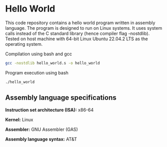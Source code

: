 # Hello World
This code repository contains a hello world program written in assembly language. The program is designed to run on Linux systems. It uses system calls instead of the C standard library (hence compiler flag -nostdlib). Tested on host machine with 64-bit Linux Ubuntu 22.04.2 LTS as the operating system.

Compilation using bash and gcc
```bash
gcc -nostdlib hello_world.s -o hello_world
```

Program execution using bash
```bash
./hello_world
```
## Assembly language specifications

**Instruction set architecture (ISA):** x86-64

**Kernel:** Linux

**Assembler:** GNU Assembler (GAS)

**Assembly language syntax:** AT&T
